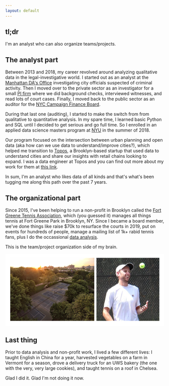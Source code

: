 ```yaml
---
layout: default
---
```


## tl;dr

I'm an analyst who can also organize teams/projects.

## The analyst part

Between 2013 and 2018, my career revolved around analyzing qualitative data in the legal-investigative world. I started out as an analyst at the [Manhattan DA's Office](https://www.manhattanda.org/district-attorney-vance-announces-expansion-anti-corruption-unit/) investigating city officials suspected of criminal activity. Then I moved over to the private sector as an investigator for a small [PI firm](https://www.questinvestigates.com/) where we did background checks, interviewed witnesses, and read lots of court cases. Finally, I moved back to the public sector as an auditor for the [NYC Campaign Finance Board](https://www.nyccfb.info/).

During that last one (auditing), I started to make the switch from from qualitative to quantitative analysis. In my spare time, I learned basic Python and SQL until I decided to get serious and go full time. So I enrolled in an applied data science masters program at [NYU](https://cusp.nyu.edu/) in the summer of 2018. 

Our program focused on the intersection between urban planning and open data (aka how can we use data to understand/improve cities?), which helped me transition to [Topos](https://topos.com/), a Brooklyn-based startup that used data to understand cities and share our insights with retail chains looking to expand. I was a data engineer at Topos and you can find out more about my work for them at [this link](./projects.md).

In sum, I'm an analyst who likes data of all kinds and that's what's been tugging me along this path over the past 7 years.

## The organizational part

Since 2015, I've been helping to run a non-profit in Brooklyn called the [Fort Greene Tennis Association](http://www.fortgreenetennis.org/), which (you guessed it) manages all things tennis at Fort Greene Park in Brooklyn, NY. Since I became a board member, we've done things like raise $70k to resurface the courts in 2019, put on events for hundreds of people, manage a mailing list of 1k+ rabid tennis fans, plus I do the occassional [data analysis](./projects-tennis.md).

This is the team/project organization side of my brain.

![Fort Greene](https://github.com/seeess1/seeess1.github.io/raw/master/assets/images/tennis-v3.png)

## Last thing

Prior to data analysis and non-profit work, I lived a few different lives: I taught English in China for a year, harvested vegetables on a farm in Vermont for a season, drove a delivery truck for an UWS bakery (the one with the very, very large cookies), and taught tennis on a roof in Chelsea.

Glad I did it. Glad I'm not doing it now.